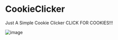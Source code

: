 # CookieClicker

Just A Simple Cookie Clicker
CLICK FOR COOKIES!!!

![image](https://user-images.githubusercontent.com/1574597/166336007-ded609f8-1a55-4f1d-9850-7eb35569035b.png)
